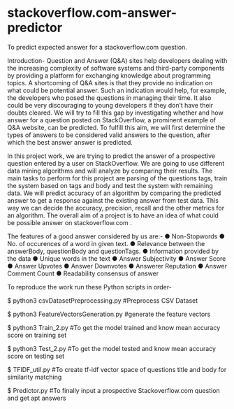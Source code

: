 # stackoverflow.com-answer-predictor
To predict expected answer for a stackoverflow.com question.

Introduction-
Question and Answer (Q&A) sites help developers dealing with the 
increasing complexity of software systems and third-party components by 
providing a platform for exchanging knowledge about programming topics. A 
shortcoming of Q&A sites is that they provide no indication on what could be 
potential answer. Such an indication would help, for example, the developers 
who posed the questions in managing their time. It also could be very 
discouraging to young developers if they don’t have their doubts cleared. We 
will try to fill this gap by investigating whether and how answer for a 
question posted on StackOverflow, a prominent example of Q&A website, can 
be predicted. To fulfill this aim, we will first determine the types of answers 
to be considered valid answers to the question, after which the best answer 
answer is predicted.

In this project work, we are trying to predict the answer of a prospective 
question entered by a user on StackOverflow. We are going to use different 
data mining algorithms and will analyze by comparing their results. The main 
tasks to perform for this project are parsing of the questions tags, train the 
system based on tags and body and test the system with remaining data. We 
will predict accuracy of an algorithm by comparing the predicted answer to 
get a response against the existing answer from test data. This way we can 
decide the accuracy, precision, recall and the other metrics for an algorithm. 
The overall aim of a project is to have an idea of what could be possible 
answer on ​ stackoverflow.com​ . 

The features of a good answer considered by us are:-
● Non-Stopwords 
● No. of occurences of a word in given text. 
● Relevance between the answerBody, questionBody and questionTags. 
● Information provided by the data 
● Unique words in the text 
● Answer Subjectivity 
● Answer Score 
● Answer Upvotes 
● Answer Downvotes 
● Answerer Reputation 
● Answer Comment Count 
● Readability consensus of answer 

To reproduce the work run these Python scripts in order-

 $ python3 csvDatasetPreprocessing.py #Preprocess CSV Dataset
 
 $ python3 FeatureVectorsGeneration.py #generate the feature vectors
 
 $ python3 Train_2.py #To get the model trained and know mean accuracy score on training set
 
 $ python3 Test_2.py #To get the model tested and know mean accuracy score on testing set
 
 $ TFIDF_util.py #To create tf-idf vector space of questions title and body for similarity matching
 
 $ Predictor.py #To finally input a prospective Stackoverflow.com question and get apt answers
